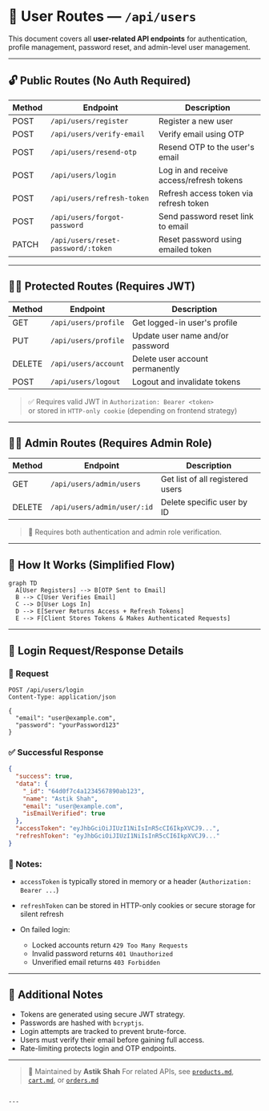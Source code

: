 

# 👤 User Routes — `/api/users`

This document covers all **user-related API endpoints** for authentication, profile management, password reset, and admin-level user management.

---

## 🔓 Public Routes (No Auth Required)

| Method | Endpoint                           | Description                             |
|--------|------------------------------------|-----------------------------------------|
| POST   | `/api/users/register`              | Register a new user                     |
| POST   | `/api/users/verify-email`          | Verify email using OTP                  |
| POST   | `/api/users/resend-otp`            | Resend OTP to the user's email          |
| POST   | `/api/users/login`                 | Log in and receive access/refresh tokens |
| POST   | `/api/users/refresh-token`         | Refresh access token via refresh token |
| POST   | `/api/users/forgot-password`       | Send password reset link to email       |
| PATCH  | `/api/users/reset-password/:token` | Reset password using emailed token      |

---

## 🧑‍💻 Protected Routes (Requires JWT)

| Method | Endpoint             | Description                        |
|--------|----------------------|------------------------------------|
| GET    | `/api/users/profile` | Get logged-in user's profile       |
| PUT    | `/api/users/profile` | Update user name and/or password   |
| DELETE | `/api/users/account` | Delete user account permanently    |
| POST   | `/api/users/logout`  | Logout and invalidate tokens       |

> ✅ Requires valid JWT in `Authorization: Bearer <token>`  
> or stored in `HTTP-only cookie` (depending on frontend strategy)

---

## 👮‍♂️ Admin Routes (Requires Admin Role)

| Method | Endpoint                    | Description                         |
|--------|-----------------------------|-------------------------------------|
| GET    | `/api/users/admin/users`    | Get list of all registered users    |
| DELETE | `/api/users/admin/user/:id` | Delete specific user by ID          |

> 🔐 Requires both authentication and admin role verification.

---

## 🧠 How It Works (Simplified Flow)

```mermaid
graph TD
  A[User Registers] --> B[OTP Sent to Email]
  B --> C[User Verifies Email]
  C --> D[User Logs In]
  D --> E[Server Returns Access + Refresh Tokens]
  E --> F[Client Stores Tokens & Makes Authenticated Requests]
````

---

## 📌 Login Request/Response Details

### 🔐 Request

```http
POST /api/users/login
Content-Type: application/json

{
  "email": "user@example.com",
  "password": "yourPassword123"
}
```

### ✅ Successful Response

```json
{
  "success": true,
  "data": {
    "_id": "64d0f7c4a1234567890ab123",
    "name": "Astik Shah",
    "email": "user@example.com",
    "isEmailVerified": true
  },
  "accessToken": "eyJhbGciOiJIUzI1NiIsInR5cCI6IkpXVCJ9...",
  "refreshToken": "eyJhbGciOiJIUzI1NiIsInR5cCI6IkpXVCJ9..."
}
```

### 📎 Notes:

* `accessToken` is typically stored in memory or a header (`Authorization: Bearer ...`)
* `refreshToken` can be stored in HTTP-only cookies or secure storage for silent refresh
* On failed login:

  * Locked accounts return `429 Too Many Requests`
  * Invalid password returns `401 Unauthorized`
  * Unverified email returns `403 Forbidden`

---

## 🧾 Additional Notes

* Tokens are generated using secure JWT strategy.
* Passwords are hashed with `bcryptjs`.
* Login attempts are tracked to prevent brute-force.
* Users must verify their email before gaining full access.
* Rate-limiting protects login and OTP endpoints.

---

> 👤 Maintained by **Astik Shah**
> For related APIs, see [`products.md`](./products.md), [`cart.md`](./cart.md), or [`orders.md`](./orders.md)

```

---


